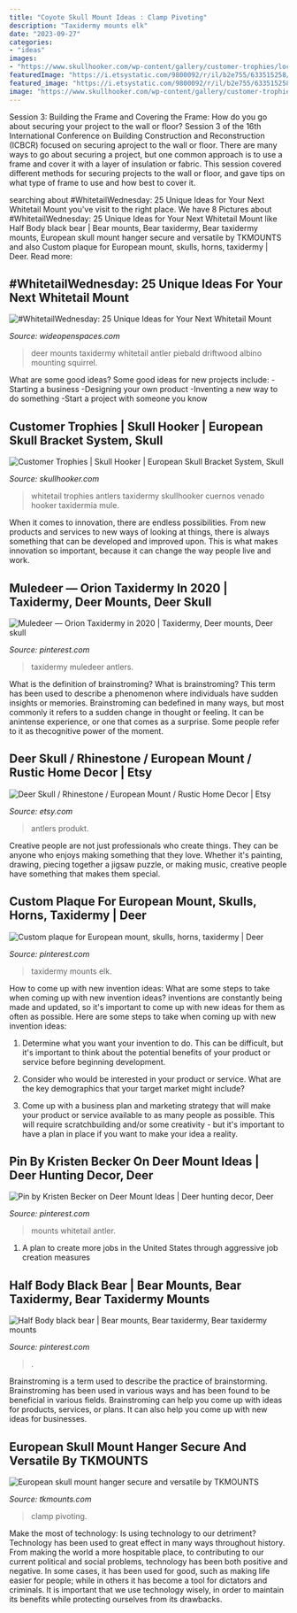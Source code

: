 ```yaml
---
title: "Coyote Skull Mount Ideas : Clamp Pivoting"
description: "Taxidermy mounts elk"
date: "2023-09-27"
categories:
- "ideas"
images:
- "https://www.skullhooker.com/wp-content/gallery/customer-trophies/locked-up.jpeg"
featuredImage: "https://i.etsystatic.com/9800092/r/il/b2e755/633515258/il_1588xN.633515258_5n36.jpg"
featured_image: "https://i.etsystatic.com/9800092/r/il/b2e755/633515258/il_1588xN.633515258_5n36.jpg"
image: "https://www.skullhooker.com/wp-content/gallery/customer-trophies/locked-up.jpeg"
---
```



Session 3: Building the Frame and Covering the Frame: How do you go about securing your project to the wall or floor?
Session 3 of the 16th International Conference on Building Construction and Reconstruction (ICBCR) focused on securing aproject to the wall or floor. There are many ways to go about securing a project, but one common approach is to use a frame and cover it with a layer of insulation or fabric. This session covered different methods for securing projects to the wall or floor, and gave tips on what type of frame to use and how best to cover it.

	

		
searching about #WhitetailWednesday: 25 Unique Ideas for Your Next Whitetail Mount you've visit to the right place. We have 8 Pictures about #WhitetailWednesday: 25 Unique Ideas for Your Next Whitetail Mount like Half Body black bear | Bear mounts, Bear taxidermy, Bear taxidermy mounts, European skull mount hanger secure and versatile by TKMOUNTS and also Custom plaque for European mount, skulls, horns, taxidermy | Deer. Read more:
		
    
## #WhitetailWednesday: 25 Unique Ideas For Your Next Whitetail Mount

<img loading=lazy src="http://cdn0.wideopenspaces.com/wp-content/uploads/2018/07/piebaldmount1.jpg" onerror="this.onerror=null;this.src='https://tse2.mm.bing.net/th?id=OIP.P4ujknv8YS0RnV3t2pJQugHaJ4&amp;pid=15.1';" alt="#WhitetailWednesday: 25 Unique Ideas for Your Next Whitetail Mount">

_Source: wideopenspaces.com_

>deer mounts taxidermy whitetail antler piebald driftwood albino mounting squirrel. 

	

What are some good ideas?
Some good ideas for new projects include: 
-Starting a business 
-Designing your own product 
-Inventing a new way to do something 
-Start a project with someone you know

    
## Customer Trophies | Skull Hooker | European Skull Bracket System, Skull

<img loading=lazy src="https://www.skullhooker.com/wp-content/gallery/customer-trophies/locked-up.jpeg" onerror="this.onerror=null;this.src='https://tse1.mm.bing.net/th?id=OIP.frtkZv4eEVrUgg4NmUKvyQAAAA&amp;pid=15.1';" alt="Customer Trophies | Skull Hooker | European Skull Bracket System, Skull">

_Source: skullhooker.com_

>whitetail trophies antlers taxidermy skullhooker cuernos venado hooker taxidermia mule. 

	

When it comes to innovation, there are endless possibilities. From new products and services to new ways of looking at things, there is always something that can be developed and improved upon. This is what makes innovation so important, because it can change the way people live and work.

    
## Muledeer — Orion Taxidermy In 2020 | Taxidermy, Deer Mounts, Deer Skull

<img loading=lazy src="https://i.pinimg.com/736x/92/ff/60/92ff6056330c38c9729165a66dc1cf39.jpg" onerror="this.onerror=null;this.src='https://tse1.mm.bing.net/th?id=OIP.qcznzNnoP8ZmSideVr2QxQHaLH&amp;pid=15.1';" alt="Muledeer — Orion Taxidermy in 2020 | Taxidermy, Deer mounts, Deer skull">

_Source: pinterest.com_

>taxidermy muledeer antlers. 

	

What is the definition of brainstroming?
What is brainstroming? This term has been used to describe a phenomenon where individuals have sudden insights or memories. Brainstroming can bedefined in many ways, but most commonly it refers to a sudden change in thought or feeling. It can be anintense experience, or one that comes as a surprise. Some people refer to it as thecognitive power of the moment.

    
## Deer Skull / Rhinestone / European Mount / Rustic Home Decor | Etsy

<img loading=lazy src="https://i.etsystatic.com/9800092/r/il/b2e755/633515258/il_1588xN.633515258_5n36.jpg" onerror="this.onerror=null;this.src='https://tse3.mm.bing.net/th?id=OIP.Ud_nL-ifbj9O9iDaxY1nwAHaLG&amp;pid=15.1';" alt="Deer Skull / Rhinestone / European Mount / Rustic Home Decor | Etsy">

_Source: etsy.com_

>antlers produkt. 

	

Creative people are not just professionals who create things. They can be anyone who enjoys making something that they love. Whether it's painting, drawing, piecing together a jigsaw puzzle, or making music, creative people have something that makes them special.

    
## Custom Plaque For European Mount, Skulls, Horns, Taxidermy | Deer

<img loading=lazy src="https://i.pinimg.com/736x/a5/59/34/a559347de7ed0a83e871b4b863bebabb.jpg" onerror="this.onerror=null;this.src='https://tse4.mm.bing.net/th?id=OIP.fZLofyckCCyb4H6rrWyrEwHaJ3&amp;pid=15.1';" alt="Custom plaque for European mount, skulls, horns, taxidermy | Deer">

_Source: pinterest.com_

>taxidermy mounts elk. 

	

How to come up with new invention ideas: What are some steps to take when coming up with new invention ideas?
inventions are constantly being made and updated, so it's important to come up with new ideas for them as often as possible. Here are some steps to take when coming up with new invention ideas:
1. Determine what you want your invention to do. This can be difficult, but it's important to think about the potential benefits of your product or service before beginning development.

2. Consider who would be interested in your product or service. What are the key demographics that your target market might include?

3. Come up with a business plan and marketing strategy that will make your product or service available to as many people as possible. This will require scratchbuilding and/or some creativity - but it's important to have a plan in place if you want to make your idea a reality.


    
## Pin By Kristen Becker On Deer Mount Ideas | Deer Hunting Decor, Deer

<img loading=lazy src="https://i.pinimg.com/736x/15/e9/51/15e951e28610ea9d231d9c46a555f5bb.jpg" onerror="this.onerror=null;this.src='https://tse1.mm.bing.net/th?id=OIP.0p58b1Emu1UKzeHT75dmPgHaJ4&amp;pid=15.1';" alt="Pin by Kristen Becker on Deer Mount Ideas | Deer hunting decor, Deer">

_Source: pinterest.com_

>mounts whitetail antler. 

	

1. A plan to create more jobs in the United States through aggressive job creation measures 

    
## Half Body Black Bear | Bear Mounts, Bear Taxidermy, Bear Taxidermy Mounts

<img loading=lazy src="https://i.pinimg.com/736x/dd/ed/f9/ddedf96a7db3b28ba7448ef8fbcc77a8.jpg" onerror="this.onerror=null;this.src='https://tse1.mm.bing.net/th?id=OIP.aUOdS3ViBVTzEgSEbol2JAHaLH&amp;pid=15.1';" alt="Half Body black bear | Bear mounts, Bear taxidermy, Bear taxidermy mounts">

_Source: pinterest.com_

>. 

	

Brainstroming is a term used to describe the practice of brainstorming. Brainstroming has been used in various ways and has been found to be beneficial in various fields. Brainstroming can help you come up with ideas for products, services, or plans. It can also help you come up with new ideas for businesses.

    
## European Skull Mount Hanger Secure And Versatile By TKMOUNTS

<img loading=lazy src="https://cdn.shopify.com/s/files/1/1240/0230/files/skull_tree_1024x.jpg?v=1573258791" onerror="this.onerror=null;this.src='https://tse3.mm.bing.net/th?id=OIP.sbK1lwnFCU87QD2UAv9KXAHaNK&amp;pid=15.1';" alt="European skull mount hanger secure and versatile by TKMOUNTS">

_Source: tkmounts.com_

>clamp pivoting. 

	

Make the most of technology: Is using technology to our detriment?
Technology has been used to great effect in many ways throughout history. From making the world a more hospitable place, to contributing to our current political and social problems, technology has been both positive and negative. In some cases, it has been used for good, such as making life easier for people; while in others it has become a tool for dictators and criminals. It is important that we use technology wisely, in order to maintain its benefits while protecting ourselves from its drawbacks.

